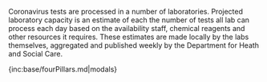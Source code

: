 ﻿Coronavirus tests are processed in a number of laboratories. Projected laboratory capacity is an estimate of each the number of tests all lab can process each day based on the availability staff, chemical reagents and other resources it requires. These estimates are made locally by the labs themselves, aggregated and published weekly by the Department for Heath and Social Care.

{inc:base/fourPillars.md|modals}